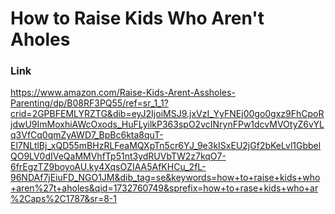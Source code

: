 # How to Raise Kids Who Aren't Aholes

### Link

https://www.amazon.com/Raise-Kids-Arent-Assholes-Parenting/dp/B08RF3PQ55/ref=sr_1_1?crid=2GPBFEMLYRZTG&dib=eyJ2IjoiMSJ9.jxVzI_YyFNEj00go0gxz9FhCpoRjdwU9ImMoxhiAWcOxods_HuFLyilkP363spO2vcINrynFPw1dcvMVOtyZ6vYLq3VfCq0qmZyAWD7_BpBc6kta8quT-El7NLtlBj_xQD55mBHzRLFeaMQXpTn5cr6YJ_9e3kISxEU2jGf2bKeLvl1GbbelQO9LV0dIVeQaMMVhfTp51nt3ydRUVbTW2z7kqO7-6frEgzTZ9boyoAU.ky4XqsOZIAA5AfKHCu_2fL-96NDAf7jEiuFD_NGO1JM&dib_tag=se&keywords=how+to+raise+kids+who+aren%27t+aholes&qid=1732760749&sprefix=how+to+rase+kids+who+ar%2Caps%2C1787&sr=8-1